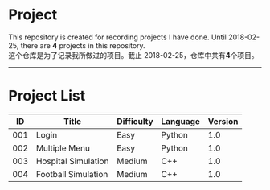 # Project
This repository is created for recording projects I have done. Until 2018-02-25, there are **4** projects in this repository.  
这个仓库是为了记录我所做过的项目。截止 2018-02-25，仓库中共有**4**个项目。

---------------------
# Project List
| ID | Title | Difficulty | Language | Version |
|----|-------|----------- |----------|---------|
| 001 | Login | Easy | Python | 1.0 |
| 002 | Multiple Menu | Easy | Python | 1.0 |
| 003 | Hospital Simulation | Medium | C++ | 1.0 |
| 004 | Football Simulation | Medium | C++ | 1.0 | 